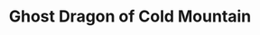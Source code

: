 ---
  title:          "Ghost Dragon of Cold Mountain"
  genre:          "ancient"
  chinesetitle:   "寒山潛龍"
  previoustitle:  "Cold Mountain, Hidden Dragon"
  episodes:       "30"
  producer:       "Marco Law"
  broadcaststart: "2014-06-30"
  broadcastend:   "2014-08-07"
  website:        "http://programme.tvb.com/drama/ghostdragonofcoldmountain"
  starring:       "Kenneth Ma, Pierre Ngo, Power Chan, <mark>Selena Lee</mark>, Lin Xiawei, Raymond Cho"
  synopsis:       "The Tin Kei Agency of the Northern Song, an investigation agency specializing in solving strange cases in the kingdom, is headed by the wise <strong>Fung Nam-Tin</strong> (<em>Lau Kong</em>), who leads a group of extremely well-trained constables. His favorite apprentice, <strong>Chu Cheung-Sing</strong> (<em>Kenneth Ma</em>), is wisdom and courage embodied in one, but Nam Tin and Cheung Sing end their partnership when they fail to come to a consensus on how to solve a particular case. Cheung Sing ends up leaving the agency to live a simple and peaceful life with his wife, <strong>Tou Fa</strong> (<em>Selena Lee</em>).  years later, the aging Nam Tin orders three of his most-skilled apprentices – <strong>Ma Chuen-Kung</strong> (<em>Power Chan</em>), <strong>Ngau Dai-Lik</strong> (<em>Pierre Ngo</em>), and <strong>Yeung Mau</strong> (<em>Lin Xiawei</em>) – to reach out to Cheung Sing and convince him to return. Cheung Sing agrees to work with the agency again, but his personality often clashes with his three partners, causing the four to frequently fight. Meanwhile, Cheung Sing is separated from his wife, but his feelings become conflicted when he ends up meeting a prostitute who looks exactly like her.  Sing learns that the opposing Jurchen kingdom has placed a mole within the Tin Kei Agency and his good friend, <strong>Hung Sup-Kau</strong> (<em>Raymond Cho</em>) is exploited by the enemy. Cheung Sing does not know whom to trust. The line between friend and foe continues to be blurry."
  fullname:       "Tou Fa / Yan Mei-Neung"
  altname:        "Kong Man / Kong Lai"
  identity:       "Owner of Tou Fa Lam restaurant / Courtesan at Fa Lei Lau brothel"
  appearance:     "1-30"
  image:          "yes"
---